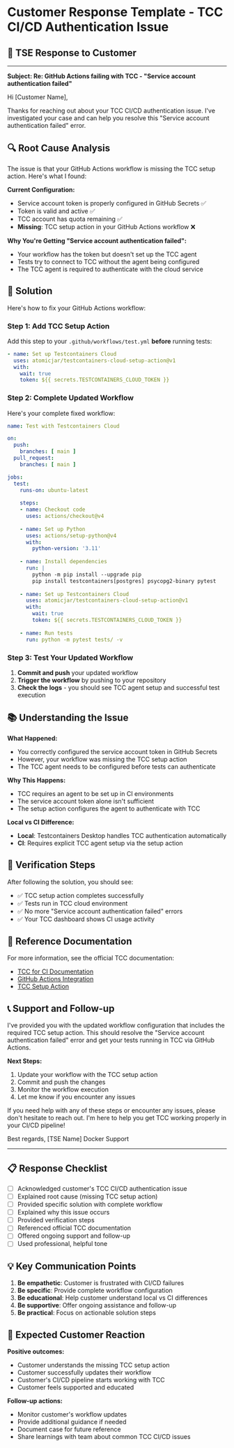 # Customer Response Template - TCC CI/CD Authentication Issue

## 📧 TSE Response to Customer

---

**Subject: Re: GitHub Actions failing with TCC - "Service account authentication failed"**

Hi [Customer Name],

Thanks for reaching out about your TCC CI/CD authentication issue. I've investigated your case and can help you resolve this "Service account authentication failed" error.

## 🔍 Root Cause Analysis

The issue is that your GitHub Actions workflow is missing the TCC setup action. Here's what I found:

**Current Configuration:**
- Service account token is properly configured in GitHub Secrets ✅
- Token is valid and active ✅
- TCC account has quota remaining ✅
- **Missing**: TCC setup action in your GitHub Actions workflow ❌

**Why You're Getting "Service account authentication failed":**
- Your workflow has the token but doesn't set up the TCC agent
- Tests try to connect to TCC without the agent being configured
- The TCC agent is required to authenticate with the cloud service

## 🚀 Solution

Here's how to fix your GitHub Actions workflow:

### Step 1: Add TCC Setup Action

Add this step to your `.github/workflows/test.yml` **before** running tests:

```yaml
- name: Set up Testcontainers Cloud
  uses: atomicjar/testcontainers-cloud-setup-action@v1
  with:
    wait: true
    token: ${{ secrets.TESTCONTAINERS_CLOUD_TOKEN }}
```

### Step 2: Complete Updated Workflow

Here's your complete fixed workflow:

```yaml
name: Test with Testcontainers Cloud

on:
  push:
    branches: [ main ]
  pull_request:
    branches: [ main ]

jobs:
  test:
    runs-on: ubuntu-latest
    
    steps:
    - name: Checkout code
      uses: actions/checkout@v4
      
    - name: Set up Python
      uses: actions/setup-python@v4
      with:
        python-version: '3.11'
        
    - name: Install dependencies
      run: |
        python -m pip install --upgrade pip
        pip install testcontainers[postgres] psycopg2-binary pytest
        
    - name: Set up Testcontainers Cloud
      uses: atomicjar/testcontainers-cloud-setup-action@v1
      with:
        wait: true
        token: ${{ secrets.TESTCONTAINERS_CLOUD_TOKEN }}
        
    - name: Run tests
      run: python -m pytest tests/ -v
```

### Step 3: Test Your Updated Workflow

1. **Commit and push** your updated workflow
2. **Trigger the workflow** by pushing to your repository
3. **Check the logs** - you should see TCC agent setup and successful test execution

## 📚 Understanding the Issue

**What Happened:**
- You correctly configured the service account token in GitHub Secrets
- However, your workflow was missing the TCC setup action
- The TCC agent needs to be configured before tests can authenticate

**Why This Happens:**
- TCC requires an agent to be set up in CI environments
- The service account token alone isn't sufficient
- The setup action configures the agent to authenticate with TCC

**Local vs CI Difference:**
- **Local**: Testcontainers Desktop handles TCC authentication automatically
- **CI**: Requires explicit TCC agent setup via the setup action

## 🔧 Verification Steps

After following the solution, you should see:
- ✅ TCC setup action completes successfully
- ✅ Tests run in TCC cloud environment
- ✅ No more "Service account authentication failed" errors
- ✅ Your TCC dashboard shows CI usage activity

## 📖 Reference Documentation

For more information, see the official TCC documentation:
- [TCC for CI Documentation](https://testcontainers.com/cloud/docs/)
- [GitHub Actions Integration](https://testcontainers.com/cloud/docs/)
- [TCC Setup Action](https://testcontainers.com/cloud/docs/)

## 📞 Support and Follow-up

I've provided you with the updated workflow configuration that includes the required TCC setup action. This should resolve the "Service account authentication failed" error and get your tests running in TCC via GitHub Actions.

**Next Steps:**
1. Update your workflow with the TCC setup action
2. Commit and push the changes
3. Monitor the workflow execution
4. Let me know if you encounter any issues

If you need help with any of these steps or encounter any issues, please don't hesitate to reach out. I'm here to help you get TCC working properly in your CI/CD pipeline!

Best regards,
[TSE Name]
Docker Support

---

## 📋 Response Checklist

- [ ] Acknowledged customer's TCC CI/CD authentication issue
- [ ] Explained root cause (missing TCC setup action)
- [ ] Provided specific solution with complete workflow
- [ ] Explained why this issue occurs
- [ ] Provided verification steps
- [ ] Referenced official TCC documentation
- [ ] Offered ongoing support and follow-up
- [ ] Used professional, helpful tone

## 💡 Key Communication Points

1. **Be empathetic**: Customer is frustrated with CI/CD failures
2. **Be specific**: Provide complete workflow configuration
3. **Be educational**: Help customer understand local vs CI differences
4. **Be supportive**: Offer ongoing assistance and follow-up
5. **Be practical**: Focus on actionable solution steps

## 🎯 Expected Customer Reaction

**Positive outcomes:**
- Customer understands the missing TCC setup action
- Customer successfully updates their workflow
- Customer's CI/CD pipeline starts working with TCC
- Customer feels supported and educated

**Follow-up actions:**
- Monitor customer's workflow updates
- Provide additional guidance if needed
- Document case for future reference
- Share learnings with team about common TCC CI/CD issues
